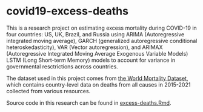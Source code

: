 # covid19-excess-deaths
This is a research project on estimating excess mortality during COVID-19 in four countries: US, UK, Brazil, and Russia using ARIMA (Autoregressive integrated moving average), GARCH (generalized autoregressive conditional heteroskedasticity), VAR (Vector autoregression), and ARIMAX (Autoregressive Integrated Moving Average Exogenous Variable Models) LSTM (Long Short-term Memory) models to account for variance in governmental resctrictions across countries.

The dataset used in this project comes from [the World Mortality Dataset](https://github.com/akarlinsky/world_mortality), which contains country-level data on deaths from all causes in 2015-2021 collected from various resources.

Source code in this research can be found in [excess-deaths.Rmd](https://github.com/Cyanjiner/covid19-excess-deaths/blob/main/excess-deaths.Rmd).
